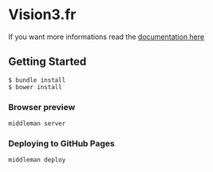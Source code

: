# Vision3.fr

If you want more informations read the [documentation here](https://github.com/flexbox/codeless)

## Getting Started

    $ bundle install
    $ bower install

### Browser preview

    middleman server

### Deploying to GitHub Pages

    middleman deploy
